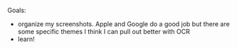 Goals:
- organize my screenshots. Apple and Google do a good job but there are some specific themes I think I can pull out better with OCR
- learn!
